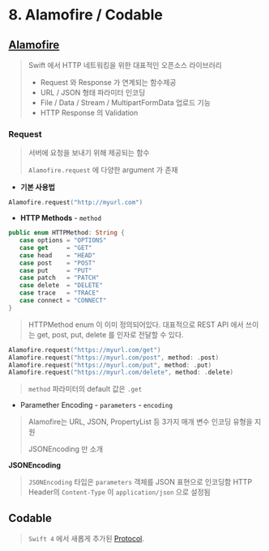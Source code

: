 # 8. Alamofire / Codable

## [Alamofire](https://github.com/Alamofire/Alamofire)
> Swift 에서 HTTP 네트워킹을 위한 대표적인 오픈소스 라이브러리
>
> * Request 와 Response 가 연계되는 함수제공
> * URL / JSON 형태 파라미터 인코딩
> * File / Data / Stream / MultipartFormData 업로드 기능
> * HTTP Response 의 Validation

### Request

> 서버에 요청을 보내기 위해 제공되는 함수
>
> `Alamofire.request` 에 다양한 argument 가 존재

 * **기본 사용법**
 ```swift
 Alamofire.request("http://myurl.com")
 ```
 * **HTTP Methods** - `method`
 ```swift
 public enum HTTPMethod: String {
    case options = "OPTIONS"
    case get     = "GET"
    case head    = "HEAD"
    case post    = "POST"
    case put     = "PUT"
    case patch   = "PATCH"
    case delete  = "DELETE"
    case trace   = "TRACE"
    case connect = "CONNECT"
}
```
 > HTTPMethod enum 이 이미 정의되어있다.
 대표적으로 REST API 에서 쓰이는 get, post, put, delete 를 인자로 전달할 수 있다.
 ```swift
 Alamofire.request("https://myurl.com/get")
 Alamofire.request("https://myurl.com/post", method: .post)
 Alamofire.request("https://myurl.com/put", method: .put)
 Alamofire.request("https://myurl.com/delete", method: .delete)
```
 > `method` 파라미터의 default 값은 `.get`
 
 * Paramether Encoding - `parameters` - `encoding`
 > Alamofire는 URL, JSON, PropertyList 등 3가지 매개 변수 인코딩 유형을 지원
 >
 > JSONEncoding 만 소개
 
 **JSONEncoding**
 >  `JSONEncoding` 타입은 `parameters` 객체를 JSON 표현으로 인코딩함
 > HTTP Header의 `Content-Type` 이  `application/json` 으로 설정됨

## Codable
> `Swift 4` 에서 새롭게 추가된 [Protocol](https://github.com/OhKanghoon/SwiftStudy/blob/master/POP.md#%ED%94%84%EB%A1%9C%ED%86%A0%EC%BD%9Cprotocol).
> 
> 
